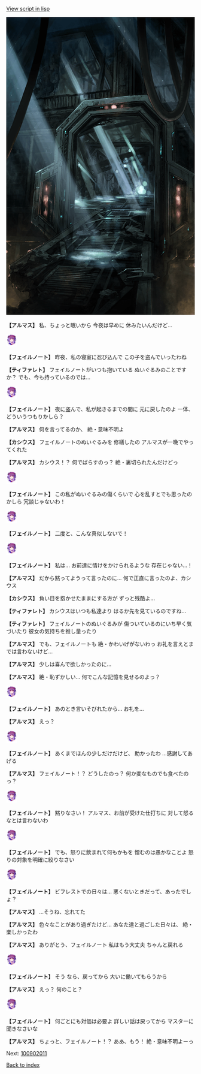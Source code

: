 [View script in lisp](../scripts/100901060.txt)

![bifrost.png](../images/backgrounds/bifrost.png)

**【アルマス】**
私、ちょっと眠いから
今夜は早めに
休みたいんだけど…

<img src="../images/units/3401911.png" alt="3401911.png" height="34"/>

**【フェイルノート】**
昨夜、私の寝室に忍び込んで
この子を盗んでいったわね

**【ティファレト】**
フェイルノートがいつも抱いている
ぬいぐるみのことですか？
でも、今も持っているのでは…

<img src="../images/units/3401911.png" alt="3401911.png" height="34"/>

**【フェイルノート】**
夜に盗んで、私が起きるまでの間に
元に戻したのよ
一体、どういうつもりかしら？

**【アルマス】**
何を言ってるのか、
絶・意味不明よ

**【カシウス】**
フェイルノートのぬいぐるみを
修繕したの
アルマスが一晩でやってくれた

**【アルマス】**
カシウス！？
何でばらすのっ？
絶・裏切られたんだけどっ

<img src="../images/units/3401911.png" alt="3401911.png" height="34"/>

**【フェイルノート】**
この私がぬいぐるみの傷くらいで
心を乱すとでも思ったのかしら
冗談じゃないわ！

<img src="../images/units/3401911.png" alt="3401911.png" height="34"/>

**【フェイルノート】**
二度と、こんな真似しないで！

<img src="../images/units/3401911.png" alt="3401911.png" height="34"/>

**【フェイルノート】**
私は…
お前達に情けをかけられるような
存在じゃない…！

**【アルマス】**
だから黙ってようって言ったのに…
何で正直に言ったのよ、カシウス

**【カシウス】**
負い目を抱かせたままにする方が
ずっと残酷よ…

**【ティファレト】**
カシウスはいつも私達より
はるか先を見ているのですね…

**【ティファレト】**
フェイルノートのぬいぐるみが
傷ついているのにいち早く気づいたり
彼女の気持ちを推し量ったり

**【アルマス】**
でも、フェイルノートも
絶・かわいげがないわっ
お礼を言えとまでは言わないけど…

**【アルマス】**
少しは喜んで欲しかったのに…

**【アルマス】**
絶・恥ずかしい…
何でこんな記憶を見せるのよっ？

<img src="../images/units/3401911.png" alt="3401911.png" height="34"/>

**【フェイルノート】**
あのとき言いそびれたから…
お礼を…

**【アルマス】**
えっ？

<img src="../images/units/3401911.png" alt="3401911.png" height="34"/>

**【フェイルノート】**
あくまでほんの少しだけだけど、
助かったわ
…感謝してあげる

**【アルマス】**
フェイルノート！？
どうしたのっ？
何か変なものでも食べたのっ？

<img src="../images/units/3401911.png" alt="3401911.png" height="34"/>

**【フェイルノート】**
黙りなさい！
アルマス、お前が受けた仕打ちに
対して怒るなとは言わないわ

<img src="../images/units/3401911.png" alt="3401911.png" height="34"/>

**【フェイルノート】**
でも、怒りに飲まれて何もかもを
憎むのは愚かなことよ
怒りの対象を明確に絞りなさい

<img src="../images/units/3401911.png" alt="3401911.png" height="34"/>

**【フェイルノート】**
ビフレストでの日々は…
悪くないときだって、あったでしょ？

**【アルマス】**
…そうね、忘れてた

**【アルマス】**
色々なことがあり過ぎたけど…
あなた達と過ごした日々は、
絶・楽しかったわ

**【アルマス】**
ありがとう、フェイルノート
私はもう大丈夫
ちゃんと戻れる

<img src="../images/units/3401911.png" alt="3401911.png" height="34"/>

**【フェイルノート】**
そう
なら、戻ってから
大いに働いてもらうから

**【アルマス】**
えっ？
何のこと？

<img src="../images/units/3401911.png" alt="3401911.png" height="34"/>

**【フェイルノート】**
何ごとにも対価は必要よ
詳しい話は戻ってから
マスターに聞きなさいな

**【アルマス】**
ちょっと、フェイルノート！？
ああ、もう！
絶・意味不明よーっ

Next: [100902011](100902011.md)

[Back to index](index.md)
